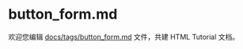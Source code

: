 button_form.md
===

欢迎您编辑 <a target="__blank" href="https://github.com/jaywcjlove/html-tutorial/blob/master/docs/tags/button_form.md">docs/tags/button_form.md</a> 文件，共建 HTML Tutorial 文档。
